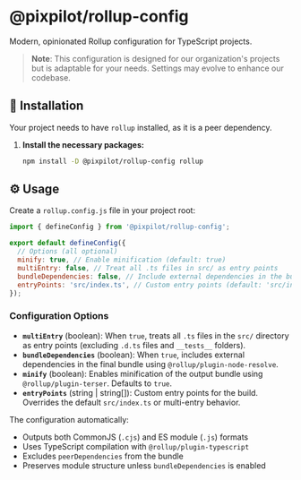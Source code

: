 # @pixpilot/rollup-config

Modern, opinionated Rollup configuration for TypeScript projects.

> **Note**: This configuration is designed for our organization's projects but is adaptable for your needs. Settings may evolve to enhance our codebase.

## 🚀 Installation

Your project needs to have `rollup` installed, as it is a peer dependency.

1. **Install the necessary packages:**

   ```bash
   npm install -D @pixpilot/rollup-config rollup
   ```

## ⚙️ Usage

Create a `rollup.config.js` file in your project root:

```javascript
import { defineConfig } from '@pixpilot/rollup-config';

export default defineConfig({
  // Options (all optional)
  minify: true, // Enable minification (default: true)
  multiEntry: false, // Treat all .ts files in src/ as entry points
  bundleDependencies: false, // Include external dependencies in the bundle
  entryPoints: 'src/index.ts', // Custom entry points (default: 'src/index.ts')
});
```

### Configuration Options

- **`multiEntry`** (boolean): When `true`, treats all `.ts` files in the `src/` directory as entry points (excluding `.d.ts` files and `__tests__` folders).
- **`bundleDependencies`** (boolean): When `true`, includes external dependencies in the final bundle using `@rollup/plugin-node-resolve`.
- **`minify`** (boolean): Enables minification of the output bundle using `@rollup/plugin-terser`. Defaults to `true`.
- **`entryPoints`** (string | string[]): Custom entry points for the build. Overrides the default `src/index.ts` or multi-entry behavior.

The configuration automatically:

- Outputs both CommonJS (`.cjs`) and ES module (`.js`) formats
- Uses TypeScript compilation with `@rollup/plugin-typescript`
- Excludes `peerDependencies` from the bundle
- Preserves module structure unless `bundleDependencies` is enabled

